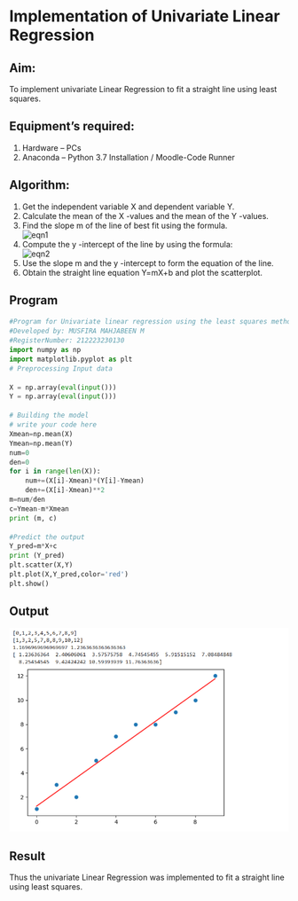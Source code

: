 # Implementation of Univariate Linear Regression

## Aim:

To implement univariate Linear Regression to fit a straight line using least squares.

## Equipment’s required:

1. Hardware – PCs
2. Anaconda – Python 3.7 Installation / Moodle-Code Runner

## Algorithm:

1. Get the independent variable X and dependent variable Y.
2. Calculate the mean of the X -values and the mean of the Y -values.
3. Find the slope m of the line of best fit using the formula.<br>
   ![eqn1](./eq1.jpg)
4. Compute the y -intercept of the line by using the formula:<br>
   ![eqn2](./eq2.jpg)
5. Use the slope m and the y -intercept to form the equation of the line.
6. Obtain the straight line equation Y=mX+b and plot the scatterplot.

## Program

```python
#Program for Univariate linear regression using the least squares method.
#Developed by: MUSFIRA MAHJABEEN M
#RegisterNumber: 212223230130
import numpy as np
import matplotlib.pyplot as plt
# Preprocessing Input data

X = np.array(eval(input()))
Y = np.array(eval(input()))

# Building the model
# write your code here
Xmean=np.mean(X)
Ymean=np.mean(Y)
num=0
den=0
for i in range(len(X)):
    num+=(X[i]-Xmean)*(Y[i]-Ymean)
    den+=(X[i]-Xmean)**2
m=num/den
c=Ymean-m*Xmean
print (m, c)

#Predict the output
Y_pred=m*X+c
print (Y_pred)
plt.scatter(X,Y)
plt.plot(X,Y_pred,color='red')
plt.show()
```

## Output

![output](output.png)

## Result

Thus the univariate Linear Regression was implemented to fit a straight line using least squares.
